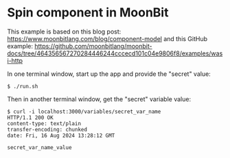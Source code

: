 # Spin component in MoonBit

This example is based on this blog post: https://www.moonbitlang.com/blog/component-model
and this GitHub example: https://github.com/moonbitlang/moonbit-docs/tree/464356567270284446244cccecd101c04e9806f8/examples/wasi-http

In one terminal window, start up the app and provide the "secret" value:

```shell
$ ./run.sh
```

Then in another terminal window, get the "secret" variable value:

```shell
$ curl -i localhost:3000/variables/secret_var_name
HTTP/1.1 200 OK
content-type: text/plain
transfer-encoding: chunked
date: Fri, 16 Aug 2024 13:28:12 GMT

secret_var_name_value
```
